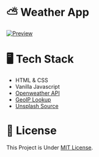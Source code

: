 # ⛅ Weather App

[![Preview](https://cdn.upload.systems/uploads/DBBw9tff.png)](https://gifaldyazka.is-a.dev/weather)

# 🖥️ Tech Stack

-   HTML & CSS
-   Vanilla Javascript
-   [Openweather API](https://openweathermap.org/api)
-   [GeoIP Lookup](https://geoiplookup.io/)
-   [Unsplash Source](https://source.unsplash.com/)

# 📃 License

This Project is Under [MIT License](./LICENSE).

